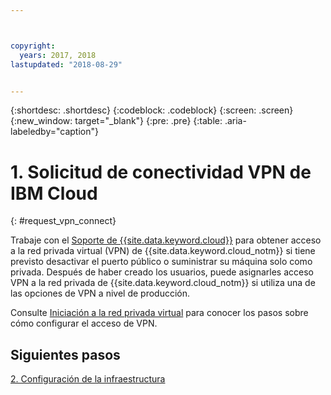 ```yaml
---



copyright:
  years: 2017, 2018
lastupdated: "2018-08-29"


---
```


{:shortdesc: .shortdesc}
{:codeblock: .codeblock}
{:screen: .screen}
{:new_window: target="_blank"}
{:pre: .pre}
{:table: .aria-labeledby="caption"}

# 1. Solicitud de conectividad VPN de IBM Cloud
{: #request_vpn_connect}

Trabaje con el [Soporte de {{site.data.keyword.cloud}}](https://console.bluemix.net/docs/get-support/howtogetsupport.html#getting-customer-support) para obtener acceso a la red privada virtual (VPN) de {{site.data.keyword.cloud_notm}} si tiene previsto desactivar el puerto público o suministrar su máquina solo como privada. Después de haber creado los usuarios, puede asignarles acceso VPN a la red privada de {{site.data.keyword.cloud_notm}} si utiliza una de las opciones de VPN a nivel de producción.

Consulte [Iniciación a la red privada virtual](https://console.bluemix.net/docs/infrastructure/iaas-vpn/getting-started.html#getting-started-with-virtual-private-networking-vpn-) para conocer los pasos sobre cómo configurar el acceso de VPN.

## Siguientes pasos

  [2. Configuración de la infraestructura](/docs/infrastructure/sap-hana/hana-setting-up-infrastructure.html)

